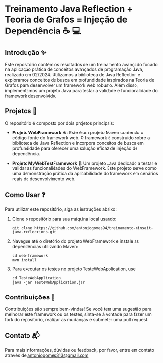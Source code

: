 # Treinamento Java Reflection + Teoria de Grafos = Injeção de Dependência :coffee: :computer:

## Introdução :sparkles:
Este repositório contém os resultados de um treinamento avançado focado na aplicação prática de conceitos avançados de programação Java, realizado em 02/2024. Utilizamos a biblioteca de Java Reflection e exploramos conceitos de busca em profundidade inspirados na Teoria de Grafos para desenvolver um framework web robusto. Além disso, implementamos um projeto Java para testar a validade e funcionalidade do framework desenvolvido.

## Projetos :file_folder:
O repositório é composto por dois projetos principais:

- **Projeto WebFramework** :gear:: Este é um projeto Maven contendo o código-fonte do framework web. O framework é construído sobre a biblioteca de Java Reflection e incorpora conceitos de busca em profundidade para oferecer uma solução eficaz de injeção de dependência.

- **Projeto MyWebTestFramework** :test_tube:: Um projeto Java dedicado a testar e validar as funcionalidades do WebFramework. Este projeto serve como uma demonstração prática da aplicabilidade do framework em cenários reais de desenvolvimento web.

## Como Usar :question:
Para utilizar este repositório, siga as instruções abaixo:

1. Clone o repositório para sua máquina local usando:
   ```
   git clone https://github.com/antoniogomes94/treinamento-minsait-java-reflections.git
   ```
2. Navegue até o diretório do projeto WebFramework e instale as dependências utilizando Maven:
   ```
   cd web-framework
   mvn install
   ```
3. Para executar os testes no projeto TesteWebApplication, use:
   ```
   cd TesteWebApplication
   java -jar TesteWebApplication.jar
   ```

## Contribuições :handshake:
Contribuições são sempre bem-vindas! Se você tem uma sugestão para melhorar este framework ou os testes, sinta-se à vontade para fazer um fork do repositório, realizar as mudanças e submeter uma pull request.

## Contato :mailbox_with_mail:
Para mais informações, dúvidas ou feedback, por favor, entre em contato através de antoniogomes313@gmail.com
